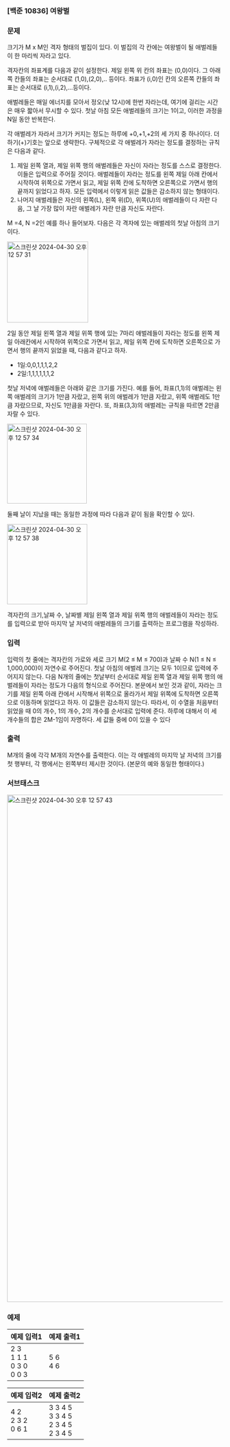 ### [백준 10836] 여왕벌

### 문제

크기가 M x M인 격자 형태의 벌집이 있다. 이 벌집의 각 칸에는 여왕벌이 될 애벌레들이 한 마리씩 자라고 있다.

격자칸의 좌표계를 다음과 같이 설정한다. 제일 왼쪽 위 칸의 좌표는 (0,0)이다. 그 아래쪽 칸들의 좌표는 순서대로 (1,0),(2,0),.. 등이다.
좌표가 (i,0)인 칸의 오른쪽 칸들의 좌표는 순서대로 (i,1),(i,2),...등이다.

애벌레들은 매일 에너지를 모아서 정오(낮 12시)에 한번 자라는데, 여기에 걸리는 시간은 매우 짧아서 무시할 수 있다.
첫날 아침 모든 애벌레들의 크기는 1이고, 이러한 과정을 N일 동안 반복한다.

각 애벌레가 자라서 크기가 커지는 정도는 하루에 +0,+1,+2의 세 가지 중 하나이다. 더하기(+)기호는 앞으로 생략한다.
구체적으로 각 애벌레가 자라는 정도를 결정하는 규칙은 다음과 같다.

1. 제일 왼쪽 열과, 제일 위쪽 행의 애벌레들은 자신이 자라는 정도를 스스로 결정한다. 이들은 입력으로 주어질 것이다. 애벌레들이 자라는 정도를 왼쪽 제일 아래 칸에서 시작하여 위쪽으로 가면서 읽고, 제일 위쪽 칸에 도착하면 오른쪽으로 가면서 행의 끝까지 읽었다고 하자. 모든 입력에서 이렇게 읽은 값들은 감소하지 않는 형태이다.
2. 나머지 애벌레들은 자신의 왼쪽(L), 왼쪽 위(D), 위쪽(U)의 애벌레들이 다 자란 다음, 그 날 가장 많이 자란 애벌레가 자란 만큼 자신도 자란다.

M =4, N =2인 예를 하나 들어보자. 다음은 각 격자에 있는 애벌레의 첫날 아침의 크기이다.

<img width="189" alt="스크린샷 2024-04-30 오후 12 57 31" src="https://github.com/immyeong/goorrrng/assets/62759873/e62e82a5-5fb7-4afb-b5a7-180d08ce7376">


2일 동안 제일 왼쪽 열과 제일 위쪽 행에 있는 7마리 애벌레들이 자라는 정도를 왼쪽 제일 아래칸에서 시작하여 위쪽으로 가면서 읽고, 제일 위쪽 칸에 도착하면 오른쪽으로 가면서 행의 끝까지 읽었을 때, 다음과 같다고 하자.

- 1일:0,0,1,1,1,2,2
- 2일:1,1,1,1,1,1,2

첫날 저녁에 애벌레들은 아래와 같은 크기를 가진다. 예를 들어, 좌표(1,1)의 애벌레는 왼쪽 애벌레의 크기가 1만큼 자랐고, 왼쪽 위의 애벌레가 1만큼 자랐고, 위쪽 애벌레도 1만큼 자랐으므로, 자신도 1만큼을 자란다. 또, 좌표(3,3)의 애벌레는 규칙을 따르면 2만큼 자랄 수 있다.

<img width="186" alt="스크린샷 2024-04-30 오후 12 57 34" src="https://github.com/immyeong/goorrrng/assets/62759873/a42a43eb-49f9-4af2-a107-dbe6e8b099f9">


둘째 날이 지났을 때는 동일한 과정에 따라 다음과 같이 됨을 확인할 수 있다.

<img width="187" alt="스크린샷 2024-04-30 오후 12 57 38" src="https://github.com/immyeong/goorrrng/assets/62759873/2678f8a7-4c83-4d5f-82de-253525d4511b">


격자칸의 크기,날짜 수, 날짜별 제일 왼쪽 열과 제일 위쪽 행의 애벌레들이 자라는 정도를 입력으로 받아 마지막 날 저녁의 애벌레들의 크기를 출력하는 프로그램을 작성하라.

### 입력

입력의 첫 줄에는 격자칸의 가로와 세로 크기 M(2 ≤ M ≤ 700)과 날짜 수 N(1 ≤ N ≤ 1,000,000)이 자연수로 주어진다. 첫날 아침의 애벌레 크기는 모두 1이므로 입력에 주어지지 않는다. 다음 N개의 줄에는 첫날부터 순서대로 제일 왼쪽 열과 제일 위쪽 행의 애벌레들이 자라는 정도가 다음의 형식으로 주어진다. 본문에서 보인 것과 같이, 자라는 크기를 제일 왼쪽 아래 칸에서 시작해서 위쪽으로 올라가서 제일 위쪽에 도착하면 오른쪽으로 이동하며 읽었다고 하자. 이 값들은 감소하지 않는다. 따라서, 이 수열을 처음부터 읽었을 때 0의 개수, 1의 개수, 2의 개수를 순서대로 입력에 준다. 하루에 대해서 이 세 개수들의 합은 2M-1임이 자명하다. 세 값들 중에 0이 있을 수 있다

### 출력

M개의 줄에 각각 M개의 자연수를 출력한다. 이는 각 애벌레의 마지막 날 저녁의 크기를 첫 행부터, 각 행에서는 왼쪽부터 제시한 것이다. (본문의 예와 동일한 형태이다.) 

### 서브태스크
<img width="1183" alt="스크린샷 2024-04-30 오후 12 57 43" src="https://github.com/immyeong/goorrrng/assets/62759873/ea3d94ef-8f99-4412-8e1c-f2f74991d691">

### 예제

|예제 입력1|예제 출력1|
|---|---|
|2 3<br>1 1 1<br>0 3 0<br>0 0 3|5 6<br>4 6|

| 예제 입력2                         | 예제 출력2                                   |
|--------------------------------|------------------------------------------|
| 4 2<br>2 3 2<br>0 6 1| 3 3 4 5<br>3 3 4 5<br>2 3 4 5<br>2 3 4 5 |
